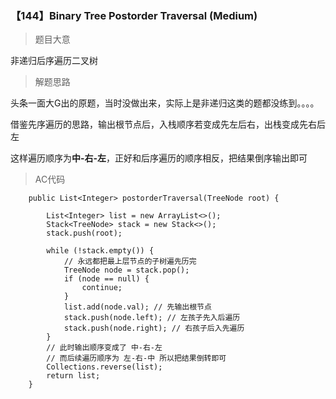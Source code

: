 ### 【144】Binary Tree Postorder Traversal (Medium)

> 题目大意 

非递归后序遍历二叉树

> 解题思路

头条一面大G出的原题，当时没做出来，实际上是非递归这类的题都没练到。。。。

借鉴先序遍历的思路，输出根节点后，入栈顺序若变成先左后右，出栈变成先右后左

这样遍历顺序为**中-右-左**，正好和后序遍历的顺序相反，把结果倒序输出即可

> AC代码

```
    public List<Integer> postorderTraversal(TreeNode root) {

        List<Integer> list = new ArrayList<>();
        Stack<TreeNode> stack = new Stack<>();
        stack.push(root);

        while (!stack.empty()) {
            // 永远都把最上层节点的子树遍先历完
            TreeNode node = stack.pop();
            if (node == null) {
                continue;
            }
            list.add(node.val); // 先输出根节点
            stack.push(node.left); // 左孩子先入后遍历
            stack.push(node.right); // 右孩子后入先遍历
        }
        // 此时输出顺序变成了 中-右-左
        // 而后续遍历顺序为 左-右-中 所以把结果倒转即可
        Collections.reverse(list);
        return list;
    }
```